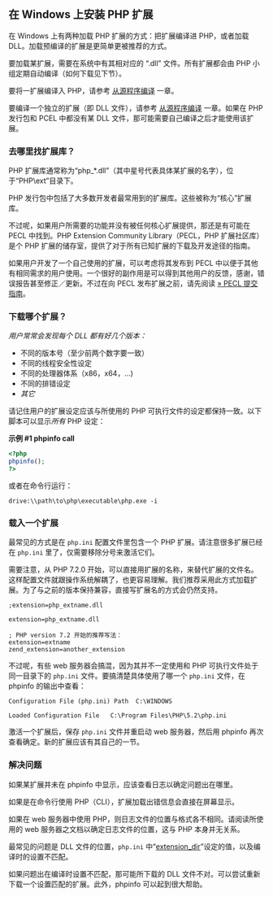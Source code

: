 在 Windows 上安装 PHP 扩展
--------------------------

在 Windows 上有两种加载 PHP 扩展的方式：把扩展编译进 PHP，或者加载
DLL。加载预编译的扩展是更简单更被推荐的方式。

要加载某扩展，需要在系统中有其相对应的 “.dll” 文件。所有扩展都会由 PHP
小组定期自动编译（如何下载见下节）。

要将一扩展编译入 PHP，请参考
<a href="/install/windows/legacy/index.html#install.windows.legacy.building" class="link">从源程序编译</a>
一章。

要编译一个独立的扩展（即 DLL 文件），请参考
<a href="/install/windows/legacy/index.html#install.windows.legacy.building" class="link">从源程序编译</a>
一章。如果在 PHP 发行包和 PCEL 中都没有某 DLL
文件，那可能需要自己编译之后才能使用该扩展。

### 去哪里找扩展库？

PHP
扩展库通常称为“php\_\*.dll”（其中星号代表具体某扩展的名字），位于“PHP\\ext”目录下。

PHP 发行包中包括了大多数开发者最常用到的扩展库。这些被称为“核心”扩展库。

不过呢，如果用户所需要的功能并没有被任何核心扩展提供，那还是有可能在
PECL 中找到。PHP Extension Community Library（PECL，PHP 扩展社区库）是个
PHP 扩展的储存室，提供了对于所有已知扩展的下载及开发途径的指南。

如果用户开发了一个自己使用的扩展，可以考虑将其发布到 PECL
中以便于其他有相同需求的用户使用。一个很好的副作用是可以得到其他用户的反馈，感谢，错误报告甚至修正／更新。不过在向
PECL 发布扩展之前，请先阅读
<a href="https://pecl.php.net/package-new.php" class="link external">» PECL 提交指南</a>。

### 下载哪个扩展？

*用户常常会发现每个 DLL 都有好几个版本：*

-   <span class="simpara"> 不同的版本号（至少前两个数字要一致） </span>
-   <span class="simpara"> 不同的线程安全性设定 </span>
-   <span class="simpara"> 不同的处理器体系（x86，x64，...) </span>
-   <span class="simpara"> 不同的排错设定 </span>
-   <span class="simpara"> *其它* </span>

请记住用户的扩展设定应该与所使用的 PHP
可执行文件的设定都保持一致。以下脚本可以显示*所有* PHP 设定：

**示例 \#1 <span class="function">phpinfo</span> call**

``` php
<?php
phpinfo();
?>
```

或者在命令行运行：

    drive:\\path\to\php\executable\php.exe -i

### 载入一个扩展

最常见的方式是在 `php.ini` 配置文件里包含一个 PHP
扩展。请注意很多扩展已经在 `php.ini` 里了，仅需要移除分号来激活它们。

需要注意，从 PHP 7.2.0
开始，可以直接用扩展的名称，来替代扩展的文件名。这样配置文件就跟操作系统解耦了，也更容易理解。我们推荐采用此方式加载扩展。为了与之前的版本保持兼容，直接写扩展名的方式会仍然支持。

    ;extension=php_extname.dll

    extension=php_extname.dll

    ; PHP version 7.2 开始的推荐写法：
    extension=extname
    zend_extension=another_extension

不过呢，有些 web 服务器会搞混，因为其并不一定使用和 PHP
可执行文件处于同一目录下的 `php.ini` 文件。要搞清楚具体使用了哪一个
`php.ini` 文件，在 <span class="function">phpinfo</span> 的输出中查看：

    Configuration File (php.ini) Path  C:\WINDOWS

    Loaded Configuration File   C:\Program Files\PHP\5.2\php.ini

激活一个扩展后，保存 `php.ini` 文件并重启动 web 服务器，然后用 <span
class="function">phpinfo</span>
再次查看确定。新的扩展应该有其自己的一节。

### 解决问题

如果某扩展并未在 <span class="function">phpinfo</span>
中显示，应该查看日志以确定问题出在哪里。

如果是在命令行使用 PHP（CLI），扩展加载出错信息会直接在屏幕显示。

如果在 web 服务器中使用
PHP，则日志文件的位置与格式各不相同。请阅读所使用的 web
服务器之文档以确定日志文件的位置，这与 PHP 本身并无关系。

最常见的问题是 DLL 文件的位置，`php.ini`
中“<a href="/ini/core.html#ini.extension-dir" class="link">extension_dir</a>”设定的值，以及编译时的设置不匹配。

如果问题出在编译时设置不匹配，那可能所下载的 DLL
文件不对。可以尝试重新下载一个设置匹配的扩展。此外，<span
class="function">phpinfo</span> 可以起到很大帮助。
